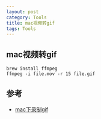 ```yaml
---
layout: post
category: Tools
title: mac视频转gif
tags: Tools
---
```


## mac视频转gif

```shell
brew install ffmpeg
ffmpeg -i file.mov -r 15 file.gif

```



## 参考

- [mac下录制gif](https://juejin.cn/post/7051871407474475039)

